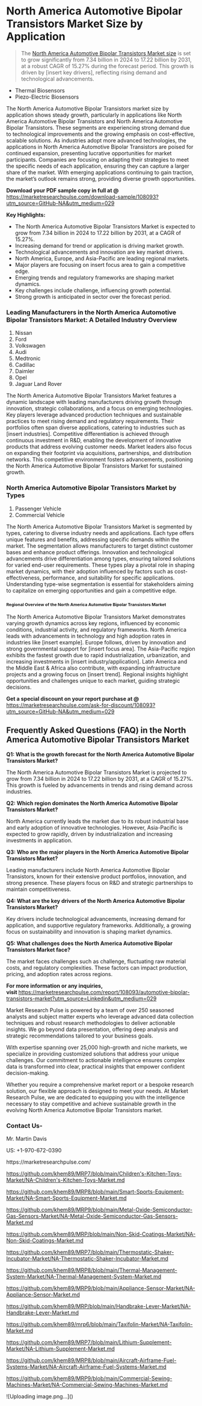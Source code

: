 <h1>North America Automotive Bipolar Transistors Market&nbsp;Size by Application</h1><blockquote><p>The <a href="https://marketresearchpulse.com/download-sample/108093?utm_source=GitHub-NA&amp;utm_medium=029">North America Automotive Bipolar Transistors Market size</a> is set to grow significantly from 7.34 billion in 2024 to 17.22 billion by 2031, at a robust CAGR of 15.27% during the forecast period. This growth is driven by [insert key drivers], reflecting rising demand and technological advancements.</p></blockquote><ul><li>Thermal Biosensors <li> Piezo-Electric Biosensors</li></ul><p>The North America Automotive Bipolar Transistors market size by application shows steady growth, particularly in applications like North America Automotive Bipolar Transistors and North America Automotive Bipolar Transistors. These segments are experiencing strong demand due to technological improvements and the growing emphasis on cost-effective, scalable solutions. As industries adopt more advanced technologies, the applications in North America Automotive Bipolar Transistors are poised for continued expansion, presenting lucrative opportunities for market participants. Companies are focusing on adapting their strategies to meet the specific needs of each application, ensuring they can capture a larger share of the market. With emerging applications continuing to gain traction, the market’s outlook remains strong, providing diverse growth opportunities.</p><p><strong>Download your PDF sample copy in full at @ </strong><a href="https://marketresearchpulse.com/download-sample/108093?utm_source=GitHub-NA&amp;utm_medium=029">https://marketresearchpulse.com/download-sample/108093?utm_source=GitHub-NA&amp;utm_medium=029</a></p><p><strong>Key Highlights: </strong></p><ul><li>The North America Automotive Bipolar Transistors Market is expected to grow from 7.34 billion in 2024 to 17.22 billion by 2031, at a CAGR of 15.27%.</li><li>Increasing demand for trend or application is driving market growth.</li><li>Technological advancements and innovation are key market drivers.</li><li>North America, Europe, and Asia-Pacific are leading regional markets.</li><li>Major players are focusing on insert focus area to gain a competitive edge.</li><li>Emerging trends and regulatory frameworks are shaping market dynamics.</li><li>Key challenges include challenge, influencing growth potential.</li><li>Strong growth is anticipated in sector over the forecast period.</li></ul><h3>Leading Manufacturers in the North America Automotive Bipolar Transistors Market: A Detailed Industry Overview</h3><ol><li>Nissan</li><li>Ford</li><li>Volkswagen</li><li>Audi</li><li>Medtronic</li><li>Cadillac</li><li>Daimler</li><li>Opel</li><li>Jaguar Land Rover</li></ol><div class="flex max-w-full flex-col flex-grow"><div class="min-h-8 text-message flex w-full flex-col items-end gap-2 whitespace-normal break-words [.text-message+&amp;]:mt-5" dir="auto" data-message-author-role="assistant" data-message-id="fd8432e4-4910-450d-b182-61b7bfb0a01f" data-message-model-slug="gpt-4o"><div class="flex w-full flex-col gap-1 empty:hidden first:pt-[3px]"><div class="markdown prose w-full break-words dark:prose-invert light"><p>The North America Automotive Bipolar Transistors Market features a dynamic landscape with leading manufacturers driving growth through innovation, strategic collaborations, and a focus on emerging technologies. Key players leverage advanced production techniques and sustainable practices to meet rising demand and regulatory requirements. Their portfolios often span diverse applications, catering to industries such as [insert industries]. Competitive differentiation is achieved through continuous investment in R&amp;D, enabling the development of innovative products that address evolving customer needs. Market leaders also focus on expanding their footprint via acquisitions, partnerships, and distribution networks. This competitive environment fosters advancements, positioning the North America Automotive Bipolar Transistors Market for sustained growth.</p></div></div></div></div><h3>North America Automotive Bipolar Transistors Market by Types</h3><ol><li>Passenger Vehicle <li> Commercial Vehicle</li></ol><div class="flex max-w-full flex-col flex-grow"><div class="min-h-8 text-message flex w-full flex-col items-end gap-2 whitespace-normal break-words [.text-message+&amp;]:mt-5" dir="auto" data-message-author-role="assistant" data-message-id="084470be-0bb7-4664-bddf-5156b4f41249" data-message-model-slug="gpt-4o-mini"><div class="flex w-full flex-col gap-1 empty:hidden first:pt-[3px]"><div class="markdown prose w-full break-words dark:prose-invert light"><p>The North America Automotive Bipolar Transistors Market is segmented by types, catering to diverse industry needs and applications. Each type offers unique features and benefits, addressing specific demands within the market. The segmentation allows manufacturers to target distinct customer bases and enhance product offerings. Innovation and technological advancements drive differentiation among types, ensuring tailored solutions for varied end-user requirements. These types play a pivotal role in shaping market dynamics, with their adoption influenced by factors such as cost-effectiveness, performance, and suitability for specific applications. Understanding type-wise segmentation is essential for stakeholders aiming to capitalize on emerging opportunities and gain a competitive edge.</p></div></div></div></div><h3><span style="font-size: 11px;">Regional Overview of the North America Automotive Bipolar Transistors Market</span></h3><div class="flex max-w-full flex-col flex-grow"><div class="min-h-8 text-message flex w-full flex-col items-end gap-2 whitespace-normal break-words [.text-message+&amp;]:mt-5" dir="auto" data-message-author-role="assistant" data-message-id="e9038762-ce64-4e30-91c9-9bd413514231" data-message-model-slug="gpt-4o-mini"><div class="flex w-full flex-col gap-1 empty:hidden first:pt-[3px]"><div class="markdown prose w-full break-words dark:prose-invert light"><p>The North America Automotive Bipolar Transistors Market demonstrates varying growth dynamics across key regions, influenced by economic conditions, industrial activity, and regulatory frameworks. North America leads with advancements in technology and high adoption rates in industries like [insert example]. Europe follows, driven by innovation and strong governmental support for [insert focus area]. The Asia-Pacific region exhibits the fastest growth due to rapid industrialization, urbanization, and increasing investments in [insert industry/application]. Latin America and the Middle East &amp; Africa also contribute, with expanding infrastructure projects and a growing focus on [insert trend]. Regional insights highlight opportunities and challenges unique to each market, guiding strategic decisions.</p></div></div></div></div><p><strong>Get a special discount on your report purchase at @ </strong><a href="https://marketresearchpulse.com/ask-for-discount/108093?utm_source=GitHub-NA&amp;utm_medium=029">https://marketresearchpulse.com/ask-for-discount/108093?utm_source=GitHub-NA&amp;utm_medium=029</a></p><h2>Frequently Asked Questions (FAQ) in the North America Automotive Bipolar Transistors Market</h2><p><strong>Q1: What is the growth forecast for the North America Automotive Bipolar Transistors Market?</strong></p><p>The North America Automotive Bipolar Transistors Market is projected to grow from 7.34 billion in 2024 to 17.22 billion by 2031, at a CAGR of 15.27%. This growth is fueled by advancements in trends and rising demand across industries.</p><p><strong>Q2: Which region dominates the North America Automotive Bipolar Transistors Market?</strong></p><p>North America currently leads the market due to its robust industrial base and early adoption of innovative technologies. However, Asia-Pacific is expected to grow rapidly, driven by industrialization and increasing investments in application.</p><p><strong>Q3: Who are the major players in the North America Automotive Bipolar Transistors Market?</strong></p><p>Leading manufacturers include North America Automotive Bipolar Transistors, known for their extensive product portfolios, innovation, and strong presence. These players focus on R&amp;D and strategic partnerships to maintain competitiveness.</p><p><strong>Q4: What are the key drivers of the North America Automotive Bipolar Transistors Market?</strong></p><p>Key drivers include technological advancements, increasing demand for application, and supportive regulatory frameworks. Additionally, a growing focus on sustainability and innovation is shaping market dynamics.</p><p><strong>Q5: What challenges does the North America Automotive Bipolar Transistors Market face?</strong></p><p>The market faces challenges such as challenge, fluctuating raw material costs, and regulatory complexities. These factors can impact production, pricing, and adoption rates across regions.</p><p><strong>For more information or any inquiries, visit&nbsp;</strong><a href="https://marketresearchpulse.com/report/108093/automotive-bipolar-transistors-market?utm_source=Linkedin&utm_medium=029">https://marketresearchpulse.com/report/108093/automotive-bipolar-transistors-market?utm_source=Linkedin&utm_medium=029</a></p><p>Market Research Pulse is powered by a team of over 250 seasoned analysts and subject matter experts who leverage advanced data collection techniques and robust research methodologies to deliver actionable insights. We go beyond data presentation, offering deep analysis and strategic recommendations tailored to your business goals.</p><p>With expertise spanning over 25,000 high-growth and niche markets, we specialize in providing customized solutions that address your unique challenges. Our commitment to actionable intelligence ensures complex data is transformed into clear, practical insights that empower confident decision-making.</p><p>Whether you require a comprehensive market report or a bespoke research solution, our flexible approach is designed to meet your needs. At Market Research Pulse, we are dedicated to equipping you with the intelligence necessary to stay competitive and achieve sustainable growth in the evolving North America Automotive Bipolar Transistors market.</p><h3><strong>Contact Us-</strong></h3><p>Mr. Martin Davis</p><p>US: +1-970-672-0390</p><p>https://marketresearchpulse.com/</p><p><a href="https://github.com/khem89/MRP7/blob/main/Children's-Kitchen-Toys-Market/NA-Children's-Kitchen-Toys-Market.md">https://github.com/khem89/MRP7/blob/main/Children's-Kitchen-Toys-Market/NA-Children's-Kitchen-Toys-Market.md</a></p><p><a href="https://github.com/khem89/MRP8/blob/main/Smart-Sports-Equipment-Market/NA-Smart-Sports-Equipment-Market.md">https://github.com/khem89/MRP8/blob/main/Smart-Sports-Equipment-Market/NA-Smart-Sports-Equipment-Market.md</a></p><p><a href="https://github.com/khem89/MRP9/blob/main/Metal-Oxide-Semiconductor-Gas-Sensors-Market/NA-Metal-Oxide-Semiconductor-Gas-Sensors-Market.md">https://github.com/khem89/MRP9/blob/main/Metal-Oxide-Semiconductor-Gas-Sensors-Market/NA-Metal-Oxide-Semiconductor-Gas-Sensors-Market.md</a></p><p><a href="https://github.com/khem89/MRP/blob/main/Non-Skid-Coatings-Market/NA-Non-Skid-Coatings-Market.md">https://github.com/khem89/MRP/blob/main/Non-Skid-Coatings-Market/NA-Non-Skid-Coatings-Market.md</a></p><p><a href="https://github.com/khem89/MRP7/blob/main/Thermostatic-Shaker-Incubator-Market/NA-Thermostatic-Shaker-Incubator-Market.md">https://github.com/khem89/MRP7/blob/main/Thermostatic-Shaker-Incubator-Market/NA-Thermostatic-Shaker-Incubator-Market.md</a></p><p><a href="https://github.com/khem89/MRP8/blob/main/Thermal-Management-System-Market/NA-Thermal-Management-System-Market.md">https://github.com/khem89/MRP8/blob/main/Thermal-Management-System-Market/NA-Thermal-Management-System-Market.md</a></p><p><a href="https://github.com/khem89/MRP9/blob/main/Appliance-Sensor-Market/NA-Appliance-Sensor-Market.md">https://github.com/khem89/MRP9/blob/main/Appliance-Sensor-Market/NA-Appliance-Sensor-Market.md</a></p><p><a href="https://github.com/khem89/MRP/blob/main/Handbrake-Lever-Market/NA-Handbrake-Lever-Market.md">https://github.com/khem89/MRP/blob/main/Handbrake-Lever-Market/NA-Handbrake-Lever-Market.md</a></p><p><a href="https://github.com/khem89/mrp6/blob/main/Taxifolin-Market/NA-Taxifolin-Market.md">https://github.com/khem89/mrp6/blob/main/Taxifolin-Market/NA-Taxifolin-Market.md</a></p><p><a href="https://github.com/khem89/MRP7/blob/main/Lithium-Supplement-Market/NA-Lithium-Supplement-Market.md">https://github.com/khem89/MRP7/blob/main/Lithium-Supplement-Market/NA-Lithium-Supplement-Market.md</a></p><p><a href="https://github.com/khem89/MRP8/blob/main/Aircraft-Airframe-Fuel-Systems-Market/NA-Aircraft-Airframe-Fuel-Systems-Market.md">https://github.com/khem89/MRP8/blob/main/Aircraft-Airframe-Fuel-Systems-Market/NA-Aircraft-Airframe-Fuel-Systems-Market.md</a></p><p><a href="https://github.com/khem89/MRP9/blob/main/Commercial-Sewing-Machines-Market/NA-Commercial-Sewing-Machines-Market.md">https://github.com/khem89/MRP9/blob/main/Commercial-Sewing-Machines-Market/NA-Commercial-Sewing-Machines-Market.md</a></p>
![Uploading image.png…]()
